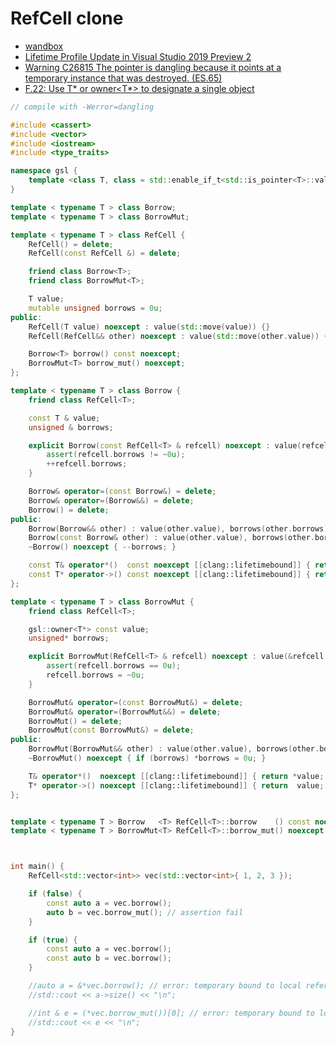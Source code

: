 # RefCell clone

* [wandbox](https://wandbox.org/permlink/fHd8Tsz1BmBTXlWx)
* [Lifetime Profile Update in Visual Studio 2019 Preview 2](https://devblogs.microsoft.com/cppblog/lifetime-profile-update-in-visual-studio-2019-preview-2/)
* [Warning C26815 The pointer is dangling because it points at a temporary instance that was destroyed. (ES.65)](https://docs.microsoft.com/en-us/cpp/code-quality/c26815?view=msvc-170)
* [F.22: Use T* or owner<T*> to designate a single object](https://github.com/isocpp/CppCoreGuidelines/blob/master/CppCoreGuidelines.md#f22-use-t-or-ownert-to-designate-a-single-object)

```cpp
// compile with -Werror=dangling

#include <cassert>
#include <vector>
#include <iostream>
#include <type_traits>

namespace gsl {
    template <class T, class = std::enable_if_t<std::is_pointer<T>::value>> using owner = T;
}

template < typename T > class Borrow;
template < typename T > class BorrowMut;

template < typename T > class RefCell {
    RefCell() = delete;
    RefCell(const RefCell &) = delete;

    friend class Borrow<T>;
    friend class BorrowMut<T>;

    T value;
    mutable unsigned borrows = 0u;
public:
    RefCell(T value) noexcept : value(std::move(value)) {}
    RefCell(RefCell&& other) noexcept : value(std::move(other.value)) {}

    Borrow<T> borrow() const noexcept;
    BorrowMut<T> borrow_mut() noexcept;
};

template < typename T > class Borrow {
    friend class RefCell<T>;

    const T & value;
    unsigned & borrows;

    explicit Borrow(const RefCell<T> & refcell) noexcept : value(refcell.value), borrows(refcell.borrows) {
        assert(refcell.borrows != ~0u);
        ++refcell.borrows;
    }

    Borrow& operator=(const Borrow&) = delete;
    Borrow& operator=(Borrow&&) = delete;
    Borrow() = delete;
public:
    Borrow(Borrow&& other) : value(other.value), borrows(other.borrows) { ++borrows; }
    Borrow(const Borrow& other) : value(other.value), borrows(other.borrows) { ++borrows; }
    ~Borrow() noexcept { --borrows; }

    const T& operator*()  const noexcept [[clang::lifetimebound]] { return  value; }
    const T* operator->() const noexcept [[clang::lifetimebound]] { return &value; }
};

template < typename T > class BorrowMut {
    friend class RefCell<T>;

    gsl::owner<T*> const value;
    unsigned* borrows;

    explicit BorrowMut(RefCell<T> & refcell) noexcept : value(&refcell.value), borrows(&refcell.borrows) {
        assert(refcell.borrows == 0u);
        refcell.borrows = ~0u;
    }

    BorrowMut& operator=(const BorrowMut&) = delete;
    BorrowMut& operator=(BorrowMut&&) = delete;
    BorrowMut() = delete;
    BorrowMut(const BorrowMut&) = delete;
public:
    BorrowMut(BorrowMut&& other) : value(other.value), borrows(other.borrows) { other.borrows = nullptr; }
    ~BorrowMut() noexcept { if (borrows) *borrows = 0u; }

    T& operator*()  noexcept [[clang::lifetimebound]] { return *value; }
    T* operator->() noexcept [[clang::lifetimebound]] { return  value; }
};


template < typename T > Borrow   <T> RefCell<T>::borrow    () const noexcept { return Borrow   <T>(*this); }
template < typename T > BorrowMut<T> RefCell<T>::borrow_mut() noexcept       { return BorrowMut<T>(*this); }



int main() {
    RefCell<std::vector<int>> vec(std::vector<int>{ 1, 2, 3 });

    if (false) {
        const auto a = vec.borrow();
        auto b = vec.borrow_mut(); // assertion fail
    }

    if (true) {
        const auto a = vec.borrow();
        const auto b = vec.borrow();
    }

    //auto a = &*vec.borrow(); // error: temporary bound to local reference 'e' will be destroyed at the end of the full-expression [-Werror,-Wdangling]
    //std::cout << a->size() << "\n";

    //int & e = (*vec.borrow_mut())[0]; // error: temporary bound to local reference 'e' will be destroyed at the end of the full-expression [-Werror,-Wdangling]
    //std::cout << e << "\n";
}
```
